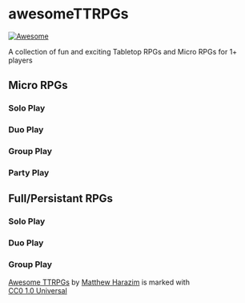 # awesomeTTRPGs
[![Awesome](https://awesome.re/badge.svg)](https://awesome.re)  

A collection of fun and exciting Tabletop RPGs and Micro RPGs for 1+ players

## Micro RPGs
### Solo Play

### Duo Play

### Group Play

### Party Play

## Full/Persistant RPGs
### Solo Play

### Duo Play

### Group Play

<p xmlns:cc="http://creativecommons.org/ns#" xmlns:dct="http://purl.org/dc/terms/"><a property="dct:title" rel="cc:attributionURL" href="https://github.com/bearlyMatt/awesomeTTRPGs/blob/main/README.md">Awesome TTRPGs</a> by <a rel="cc:attributionURL dct:creator" property="cc:attributionName" href="https://www.matthewharazim.co.uk">Matthew Harazim</a> is marked with <a href="http://creativecommons.org/publicdomain/zero/1.0?ref=chooser-v1" target="_blank" rel="license noopener noreferrer" style="display:inline-block;">CC0 1.0 Universal<img style="height:11px!important;margin-left:3px;vertical-align:text-bottom;" src="https://mirrors.creativecommons.org/presskit/icons/cc.svg?ref=chooser-v1"><img style="height:11px!important;margin-left:3px;vertical-align:text-bottom;" src="https://mirrors.creativecommons.org/presskit/icons/zero.svg?ref=chooser-v1"></a></p>
